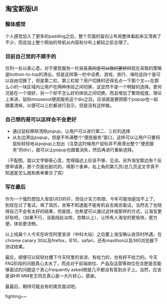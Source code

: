 淘宝新版UI
-------------------------

### 整体感觉
个人感觉加入了更多的padding之后，整个页面的留白让布局整体看起来又清爽了不少，而且加上整个网站的导航从内容和分布上都较之前合理了。

### 目前自己觉的不顺手的
仅列一处以表心意。对于便民服务一栏~~交互真的是可以做的更好的~~现在采取的策略是bottom-to-top的滑出，但是这样第一栏中话费、游戏、旅行、保险这四个是可以自由切换了，但是第二栏、第三栏呢？用户切换时还得去点一下那个叉~~在那么小的一块区域内让用户在两种体验之间切换，这显然不是一个明智的选择。更何况是在一个很好，另一个却不怎么好的体验之间切换。而且增加了繁琐程度。理论上来讲，鼠标mouseout便民服务这个div之后，应该就是要把那个popup也一起跟着清掉，以便可以三栏都进行显示，但是没有这样做。

### 自己想的是可以这样会不会更好
- 通过鼠标移除清除popup，让用户可以进行第二、三栏的选择
- 从左边滑出popup，但是不布满整个“便民服务”窗口，这样可以让用户只要将鼠标轻轻地从popup上划出（注意这时候用户鼠标并不用滑出整个“便民服务”的div），就可以让popup也跟着消失，然后再进行重新选择。

（不配图，就以文字聊表心意，觉得描述上应该不够，见谅。另外淘宝那边有个反馈申请表，那个页面也挺坑的，填那个表单，右上角的第几页/总几页这文字真不知道是怎么就和表单重合了捏）

### 写在最后
作为一个强烈想加入淘宝UED的仔，但估计实力有限，今年可能怕是加不上了，到现在过了笔试，填了简历，坐等不知道能不能有机会去南京面试，当然去了也晓得自己不会有太好的结果，但是捏，也希望可以通过这样或那样的方式，让淘宝更好些吧，（如果不行，当我纯扯淡啦，忽略以上），让所有人淘宝的更愉快，更方便，体验更流畅。

以上纯属个人今天在听完阿里宣讲（中科大站）之后要上淘宝确认收货时所遇，在chrome canary 30以及firefox，IE10，safari，还有maxthon以及360浏览器下测试结果。

最后，顺便可以轻轻吐槽下今天阿里的宣讲，有给力的，也有好不给力的。今天FAQ阶段的问题真心太水了，而且对于前端岗位、产品及运营等岗位在合肥是否能够面试的问题这个真心frequently asked倒是几乎都没有答到点子上。当然，应该是讲HR MM老王同志真心是一大片好心，感谢。

最最后，期待可能会有的南京面试吧。

fighting~~
